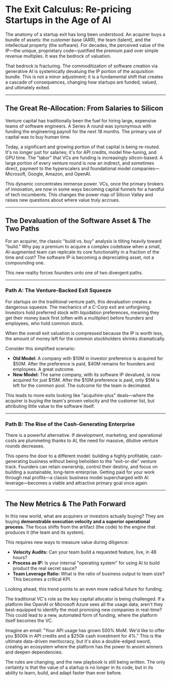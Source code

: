 # The Exit Calculus: Re-pricing Startups in the Age of AI

The anatomy of a startup exit has long been understood. An acquirer buys a bundle of assets: the customer base (ARR), the team (talent), and the intellectual property (the software). For decades, the perceived value of the IP—the unique, proprietary code—justified the premium paid over simple revenue multiples. It was the bedrock of valuation.

That bedrock is fracturing. The commoditization of software creation via generative AI is systemically devaluing the IP portion of the acquisition bundle. This is not a minor adjustment; it is a fundamental shift that creates a cascade of consequences, changing how startups are funded, valued, and ultimately exited.

---

## The Great Re-Allocation: From Salaries to Silicon

Venture capital has traditionally been the fuel for hiring large, expensive teams of software engineers. A Series A round was synonymous with funding the engineering payroll for the next 18 months. The primary use of capital was to buy human time.

Today, a significant and growing portion of that capital is being re-routed. It's no longer just for salaries; it's for API credits, model fine-tuning, and GPU time. The "labor" that VCs are funding is increasingly silicon-based. A large portion of every venture round is now an indirect, and sometimes direct, payment to the hyperscalers and foundational model companies—Microsoft, Google, Amazon, and OpenAI.

This dynamic concentrates immense power. VCs, once the primary brokers of innovation, are now in some ways becoming capital funnels for a handful of tech incumbents. This changes the power map of Silicon Valley and raises new questions about where value truly accrues.

---

## The Devaluation of the Software Asset & The Two Paths

For an acquirer, the classic "build vs. buy" analysis is tilting heavily toward "build." Why pay a premium to acquire a complex codebase when a small, AI-augmented team can replicate its core functionality in a fraction of the time and cost? The software IP is becoming a depreciating asset, not a compounding one.

This new reality forces founders onto one of two divergent paths.

---

### Path A: The Venture-Backed Exit Squeeze

For startups on the traditional venture path, this devaluation creates a dangerous squeeze. The mechanics of a C-Corp exit are unforgiving. Investors hold preferred stock with liquidation preferences, meaning they get their money back first (often with a multiplier) before founders and employees, who hold common stock.

When the overall exit valuation is compressed because the IP is worth less, the amount of money left for the common stockholders shrinks dramatically.

Consider this simplified scenario:
*   **Old Model:** A company with $10M in investor preference is acquired for $50M. After the preference is paid, $40M remains for founders and employees. A great outcome.
*   **New Model:** The same company, with its software IP devalued, is now acquired for just $15M. After the $10M preference is paid, only $5M is left for the common pool. The outcome for the team is decimated.

This leads to more exits looking like "acquihire-plus" deals—where the acquirer is buying the team's proven velocity and the customer list, but attributing little value to the software itself.

---

### Path B: The Rise of the Cash-Generating Enterprise

There is a powerful alternative. If development, marketing, and operational costs are plummeting thanks to AI, the need for massive, dilutive venture rounds decreases.

This opens the door to a different model: building a highly profitable, cash-generating business without being beholden to the "exit-or-die" venture track. Founders can retain ownership, control their destiny, and focus on building a sustainable, long-term enterprise. Getting paid for your work through real profits—a classic business model supercharged with AI leverage—becomes a viable and attractive primary goal once again.

---

## The New Metrics & The Path Forward

In this new world, what are acquirers or investors actually buying? They are buying **demonstrable execution velocity and a superior operational process.** The focus shifts from the artifact (the code) to the engine that produces it (the team and its system).

This requires new ways to measure value during diligence:
*   **Velocity Audits:** Can your team build a requested feature, live, in 48 hours?
*   **Process as IP:** Is your internal "operating system" for using AI to build product the real secret sauce?
*   **Team Leverage Ratio:** What is the ratio of business output to team size? This becomes a critical KPI.

Looking ahead, this trend points to an even more radical future for funding.

The traditional VC's role as the key capital allocator is being challenged. If a platform like OpenAI or Microsoft Azure sees all the usage data, aren't they best-equipped to identify the most promising new companies in real-time? This could lead to a new, automated form of funding, where the platform itself becomes the VC.

Imagine an email: "Your API usage has grown 500% MoM. We'd like to offer you $500k in API credits and a $250k cash investment for 4%." This is the ultimate data-driven meritocracy, but it's also a double-edged sword, creating an ecosystem where the platform has the power to anoint winners and deepen dependencies.

The rules are changing, and the new playbook is still being written. The only certainty is that the value of a startup is no longer in its code, but in its ability to learn, build, and adapt faster than ever before. 